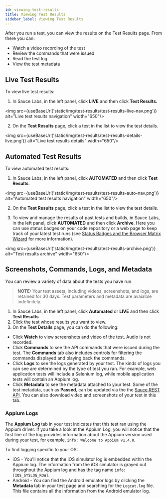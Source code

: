 ```yaml
---
id: viewing-test-results
title: Viewing Test Results
sidebar_label: Viewing Test Results
---
```


After you run a test, you can view the results on the Test Results page. From there you can:

* Watch a video recording of the test
* Review the commands that were issued
* Read the test log
* View the test metadata

## Live Test Results

To view live test results:
1. In Sauce Labs, in the left panel, click **LIVE** and then click **Test Results.**

<img src={useBaseUrl('static/img/test-results/test-results-live-nav.png')} alt="Live test results navigation" width="650"/>

2. On the **Test Results** page, click a test in the list to view the test details.

<img src={useBaseUrl('static/img/test-results/test-results-details-live.png')} alt="Live test results details" width="650"/>

## Automated Test Results
To view automated test results:
1. In Sauce Labs, in the left panel, click **AUTOMATED** and then click **Test Results**.

<img src={useBaseUrl('static/img/test-results/test-results-auto-nav.png')} alt="Automated test results navigation" width="650"/>

2. On the **Test Results** page, click a test in the list to view the test details.

3. To view and manage the results of past tests and builds, in Sauce Labs, in the left panel, click **AUTOMATED** and then click **Archive**. Here you can use status badges on your code repository or a web page to keep track of your latest test runs (see [Status Badges and the Browser Matrix Wizard](/test-results/badges-browser-matrix.md) for more information).

<img src={useBaseUrl('static/img/test-results/test-results-archive.png')} alt="Test results archive" width="650"/>

## Screenshots, Commands, Logs, and Metadata
You can review a variety of data about the tests you have run.

>**NOTE:** Your test assets, including videos, screenshots, and logs, are retained for 30 days. Test parameters and metadata are avaialble indefinitely.

1. In Sauce Labs, in the left panel, click **Automated** or **LIVE** and then click **Test Results**
2. Click the test whose results you want to view.
3. On the **Test Details** page, you can do the following:
  * Click **Watch** to view screenshots and video of the test. Audio is not recorded.
  * Click **Commands** to see the API commands that were issued during the test.
    The **Commands** tab also includes controls for filtering the commands displayed and playing back the commands.
  * Click **Logs** to see the logs generated by your test.
    The kinds of logs you can see are determined by the type of test you ran. For example, web application tests will include a Selenium log, while mobile application tests will contain an Appium log.
  * Click **Metadata** to see the metadata attached to your test.
    Some of the test metadata, such as **Passed**, can be updated via the the [Sauce REST API](https://wiki.saucelabs.com/display/DOCS/The+Sauce+Labs+REST+API). You can also download video and screenshots of your test in this tab.

### Appium Logs
The **Appium Log** tab in your test indicates that this test ran using the Appium driver. If you take a look at the Appium Log, you will notice that the first line of the log provides information about the Appium version used during your test, for example, `info: Welcome to Appium v1.4.0`.

To find logging specific to your OS:

* iOS - You'll notice that the iOS simulator log is embedded within the Appium log. The information from the iOS simulator is grayed out throughout the Appium log and has the tag name `info: [IOS_SYSLOG_ROW]`.
* Android - You can find the Android emulator logs by clicking the **Metadata** tab in your test page and searching for the `Logcat.log` file. This file contains all the information from the Android emulator log.
